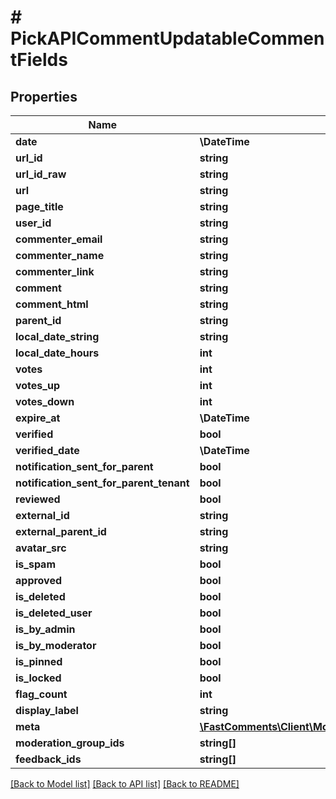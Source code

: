 # # PickAPICommentUpdatableCommentFields

## Properties

Name | Type | Description | Notes
------------ | ------------- | ------------- | -------------
**date** | **\DateTime** |  |
**url_id** | **string** |  |
**url_id_raw** | **string** |  | [optional]
**url** | **string** |  |
**page_title** | **string** |  | [optional]
**user_id** | **string** |  | [optional]
**commenter_email** | **string** |  | [optional]
**commenter_name** | **string** |  |
**commenter_link** | **string** |  | [optional]
**comment** | **string** |  |
**comment_html** | **string** |  |
**parent_id** | **string** |  | [optional]
**local_date_string** | **string** |  | [optional]
**local_date_hours** | **int** |  | [optional]
**votes** | **int** |  | [optional]
**votes_up** | **int** |  | [optional]
**votes_down** | **int** |  | [optional]
**expire_at** | **\DateTime** |  | [optional]
**verified** | **bool** |  |
**verified_date** | **\DateTime** |  | [optional]
**notification_sent_for_parent** | **bool** |  | [optional]
**notification_sent_for_parent_tenant** | **bool** |  | [optional]
**reviewed** | **bool** |  | [optional]
**external_id** | **string** |  | [optional]
**external_parent_id** | **string** |  | [optional]
**avatar_src** | **string** |  | [optional]
**is_spam** | **bool** |  | [optional]
**approved** | **bool** |  |
**is_deleted** | **bool** |  | [optional]
**is_deleted_user** | **bool** |  | [optional]
**is_by_admin** | **bool** |  | [optional]
**is_by_moderator** | **bool** |  | [optional]
**is_pinned** | **bool** |  | [optional]
**is_locked** | **bool** |  | [optional]
**flag_count** | **int** |  | [optional]
**display_label** | **string** |  | [optional]
**meta** | [**\FastComments\Client\Model\PickFCommentAPICommentFieldsKeysMeta**](PickFCommentAPICommentFieldsKeysMeta.md) |  | [optional]
**moderation_group_ids** | **string[]** |  | [optional]
**feedback_ids** | **string[]** |  | [optional]

[[Back to Model list]](../../README.md#models) [[Back to API list]](../../README.md#endpoints) [[Back to README]](../../README.md)
